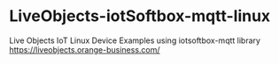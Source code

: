 # LiveObjects-iotSoftbox-mqtt-linux
Live Objects IoT Linux Device Examples using iotsoftbox-mqtt library https://liveobjects.orange-business.com/
